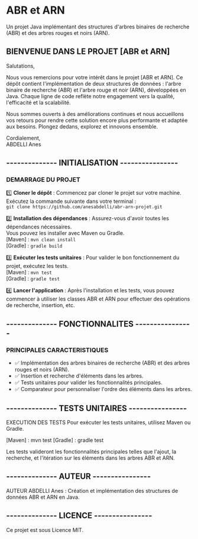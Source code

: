 # ABR et ARN

Un projet Java implémentant des structures d'arbres binaires de recherche (ABR) et des arbres rouges et noirs (ARN).

## BIENVENUE DANS LE PROJET  [ABR et ARN]

Salutations,

Nous vous remercions pour votre intérêt dans le projet [ABR et ARN]. Ce dépôt contient l'implémentation de deux structures de données : l'arbre binaire de recherche (ABR) et l'arbre rouge et noir (ARN), développées en Java. Chaque ligne de code reflète notre engagement vers la qualité, l'efficacité et la scalabilité.

Nous sommes ouverts à des améliorations continues et nous accueillons vos retours pour rendre cette solution encore plus performante et adaptée aux besoins. Plongez dedans, explorez et innovons ensemble.

Cordialement,  
ABDELLI Anes

## --------------  INITIALISATION  ---------------- #

### DEMARRAGE DU PROJET

1️⃣ **Cloner le dépôt** : Commencez par cloner le projet sur votre machine.  
   Exécutez la commande suivante dans votre terminal :  
   `git clone https://github.com/anesabdelli/abr-arn-projet.git`

2️⃣ **Installation des dépendances** : Assurez-vous d'avoir toutes les dépendances nécessaires.  
   Vous pouvez les installer avec Maven ou Gradle.  
   [Maven] : `mvn clean install`  
   [Gradle] : `gradle build`

3️⃣ **Exécuter les tests unitaires** : Pour valider le bon fonctionnement du projet, exécutez les tests.  
   [Maven] : `mvn test`  
   [Gradle] : `gradle test`

4️⃣ **Lancer l'application** : Après l'installation et les tests, vous pouvez commencer à utiliser les classes ABR et ARN pour effectuer des opérations de recherche, insertion, etc.

## --------------  FONCTIONNALITES  ---------------- #

### PRINCIPALES CARACTERISTIQUES

- ✅ Implémentation des arbres binaires de recherche (ABR) et des arbres rouges et noirs (ARN).
- ✅ Insertion et recherche d'éléments dans les arbres.
- ✅ Tests unitaires pour valider les fonctionnalités principales.
- ✅ Comparateur pour personnaliser l'ordre des éléments dans les arbres.

## --------------  TESTS UNITAIRES  ---------------- #
EXECUTION DES TESTS
Pour exécuter les tests unitaires, utilisez Maven ou Gradle.

[Maven] : mvn test
[Gradle] : gradle test

Les tests valideront les fonctionnalités principales telles que l'ajout, la recherche, et l'itération sur les éléments dans les arbres ABR et ARN.

## --------------  AUTEUR  ---------------- #
AUTEUR
ABDELLI Anes : Création et implémentation des structures de données ABR et ARN en Java.

## --------------  LICENCE  ---------------- #
Ce projet est sous Licence MIT.


